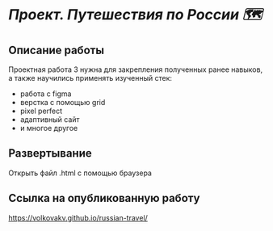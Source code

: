 # *Проект. Путешествия по России 🗺*
## Описание работы
Проектная работа 3 нужна для закрепления полученных ранее навыков, а также научились применять изученный стек:
* работа с figma
* верстка с помощью grid
* pixel perfect
* адаптивный сайт
* и многое другое

## Развертывание 
Открыть файл .html с помощью браузера

## Ссылка на опубликованную работу
https://volkovakv.github.io/russian-travel/
